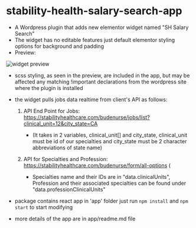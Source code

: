   

# stability-health-salary-search-app

  

- A Wordpress plugin that adds new elementor widget named "SH Salary Search"
- The widget has no editable features just default elementor styling options for background and padding
- Preview: 
	
![widget preview](https://github.com/jamesdev500/stability-health-salary-search-app/blob/abeebde9253989a004264f7a01d304b5b27ebad7/preview.png)

- scss styling, as seen in the preview, are included in the app, but may be affected any matching !important declarations from the wordpress site where the plugin is installed

- the widget pulls jobs data realtime from client's API as follows:
	1. API End Point for Jobs: https://stabilityhealthcare.com/budenurse/jobs/list?clinical_unit=12&city_state=CA
		- (It takes in 2 variables, clinical_unit[] and city_state, clinical_unit must be id of our specialties and city_state must be 2 character abbreviations of state name)

	2. API for Specialties and Profession: https://stabilityhealthcare.com/budenurse/form/all-options (
		- Specialties name and their IDs are in "data.clinicalUnits", Profession and their associated specialties can be found under "data.professionClinicalUnits"


- package contains react app in 'app' folder just run `npm install` and `npm start` to start modifying

- more details of the app are in app/readme.md file
